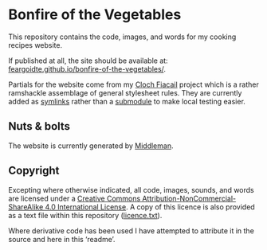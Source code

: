 ﻿# Bonfire of the Vegetables

This repository contains the code, images, and words for my cooking recipes website.

If published at all, the site should be available at: [feargoidte.github.io/bonfire-of-the-vegetables/](https://feargoidte.github.io/bonfire-of-the-vegetables/).

Partials for the website come from my [Cloch Fiacail](https://github.com/FearGoidte/cloch-fiacail) project which is a rather ramshackle assemblage of general stylesheet rules. They are currently added as [symlinks](https://developer.apple.com/library/mac/documentation/Darwin/Reference/ManPages/man7/symlink.7.html) rather than a [submodule](https://github.com/blog/2104-working-with-submodules) to make local testing easier.

## Nuts & bolts

The website is currently generated by [Middleman](https://middlemanapp.com).

## Copyright

Excepting where otherwise indicated, all code, images, sounds, and words are licensed under a <a rel="license" href="https://creativecommons.org/licenses/by-nc-sa/4.0/">Creative Commons Attribution-NonCommercial-ShareAlike 4.0 International License</a>. A copy of this licence is also provided as a text file within this repository ([licence.txt](licence.txt)).

Where derivative code has been used I have attempted to attribute it in the source and here in this ‘readme’.